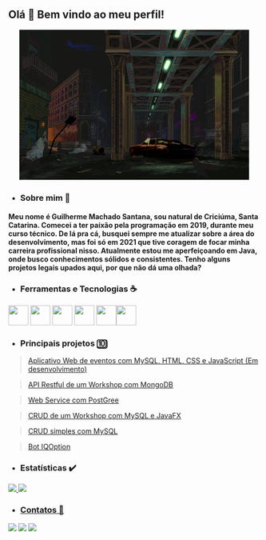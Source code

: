 ## Olá 👋 Bem vindo ao meu perfil! 

<p align="center">
	<img width="460" height="300" src="assets\to_readme\75uC.gif">
</p>


- ### Sobre mim 🙂
#### Meu nome é Guilherme Machado Santana, sou natural de Criciúma, Santa Catarina. Comecei a ter paixão pela programação em 2019, durante meu curso técnico. De lá pra cá, busquei sempre me atualizar sobre a área do desenvolvimento, mas foi só em 2021 que tive coragem de focar minha carreira profissional nisso. Atualmente estou me aperfeiçoando em Java, onde busco conhecimentos sólidos e consistentes. Tenho alguns projetos legais upados aqui, por que não dá uma olhada?

- ### Ferramentas e Tecnologias ☕ 
<img src="https://cdn.jsdelivr.net/gh/devicons/devicon/icons/git/git-original.svg" width="40" height="40"/> <img src="https://cdn.jsdelivr.net/gh/devicons/devicon/icons/java/java-original.svg" width="40" height="40"/> <img src="https://cdn.jsdelivr.net/gh/devicons/devicon/icons/mysql/mysql-original.svg" width="40" height="40"/> <img src="https://cdn.jsdelivr.net/gh/devicons/devicon/icons/postgresql/postgresql-original.svg" width="40" height="40"/> <img src="https://cdn.jsdelivr.net/gh/devicons/devicon/icons/mongodb/mongodb-original.svg" width="40" height="40"/><img src="https://cdn.jsdelivr.net/gh/devicons/devicon/icons/spring/spring-original.svg" width="40" height="40"/> 

- ### Principais projetos 🔟
>[Aplicativo Web de eventos com MySQL, HTML, CSS e JavaScript (Em desenvolvimento)](https://github.com/guirms/app_de_evento_web_java)

>[API Restful de um Workshop com MongoDB](https://github.com/guirms/api-restful-springboot-mongodb)

>[Web Service com PostGree](https://github.com/guirms/webservice_springboot)

>[CRUD de um Workshop com MySQL e JavaFX](https://github.com/guirms/crud_workshop-javaFX-JDBC)

>[CRUD simples com MySQL](https://github.com/guirms/padrao_dao_jdbc)

>[Bot IQOption](https://github.com/guirms/iqoption_trade_bot)

- ### Estatísticas ✔️
<div>
<a href="https://github.com/guirms">
<img height="150em" src="https://github-readme-stats.vercel.app/api/top-langs/?username=guirms&layout=compact&langs_count=7&theme=dracula"/>
<img height="150em" src="https://github-readme-stats.vercel.app/api?username=guirms&show_icons=true&theme=dracula&include_all_commits=true&count_private=true"/>
</div>

- ### Contatos 📱 
  
<div>
<a href="https://www.linkedin.com/in/guilherme-machado-santana-468174216/" target="_blank"><img src="https://img.shields.io/badge/-LinkedIn-%230077B5?style=for-the-badge&logo=linkedin&logoColor=white" target="_blank"></a> <a href = "mailto:guilherme.ms2003@aluno.ifsc.edu.br"><img src="https://img.shields.io/badge/Gmail-D14836?style=for-the-badge&logo=gmail&logoColor=white" target="_blank"></a> <a href="https://instagram.com/g.santanaa03" target="_blank"><img src="https://img.shields.io/badge/-Instagram-%23E4405F?style=for-the-badge&logo=instagram&logoColor=white" target="_blank"></a> 
</div>


  

